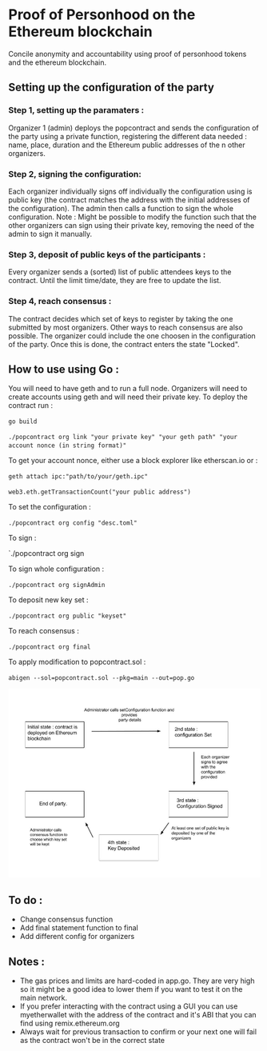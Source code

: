 # Proof of Personhood on the Ethereum blockchain
Concile anonymity and accountability using proof of personhood tokens and the ethereum blockchain.

## Setting up the configuration of the party

### Step 1, setting up the paramaters :

Organizer 1 (admin) deploys the popcontract and sends the configuration of the party using a private function, registering the different data needed : name, place, duration and the Ethereum public addresses of the n other organizers.

### Step 2, signing the configuration:

Each organizer individually signs off individually the configuration using is public key (the contract matches the address with the initial addresses of the configuration).
The admin then calls a function to sign the whole configuration.
Note : Might be possible to modify the function such that the other organizers can sign using their private key, removing the need of the admin to sign it manually.

### Step 3, deposit of public keys of the participants :

Every organizer sends a (sorted) list of public attendees keys to the contract. Until the limit time/date, they are free to update the list.

### Step 4, reach consensus :

The contract decides which set of keys to register by taking the one submitted by most organizers. Other ways to reach consensus are also possible. The organizer could include the one choosen in the configuration of the party. Once this is done, the contract enters the state "Locked".

## How to use using Go :

You will need to have geth and to run a full node. Organizers will need to create accounts using geth and will need their private key.
To deploy the contract run :

`go build`

`./popcontract org link "your private key" "your geth path" "your account nonce (in string format)" `

To get your account nonce, either use a block explorer like etherscan.io or :

`geth attach ipc:"path/to/your/geth.ipc"`

`web3.eth.getTransactionCount("your public address")`

To set the configuration :

`./popcontract org config "desc.toml"`

To sign :

`./popcontract org sign

To sign whole configuration :

`./popcontract org signAdmin`

To deposit new key set :

`./popcontract org public "keyset"`

To reach consensus :

`./popcontract org final`

To apply modification to popcontract.sol :

`abigen --sol=popcontract.sol --pkg=main --out=pop.go`

![Image](/doc/fsm.jpg)


## To do :

* Change consensus function
* Add final statement function to final
* Add different config for organizers

## Notes :

* The gas prices and limits are hard-coded in app.go. They are very high so it might be
a good idea to lower them if you want to test it on the main network.
* If you prefer interacting with the contract using a GUI you can use myetherwallet with the address of the contract
and it's ABI that you can find using remix.ethereum.org
* Always wait for previous transaction to confirm or your next one will fail as the contract won't be in the correct state

